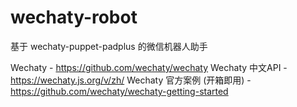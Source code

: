 # wechaty-robot

基于 wechaty-puppet-padplus 的微信机器人助手

Wechaty - https://github.com/wechaty/wechaty
Wechaty 中文API - https://wechaty.js.org/v/zh/
Wechaty 官方案例 (开箱即用) - https://github.com/wechaty/wechaty-getting-started